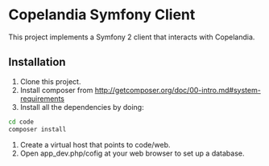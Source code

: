 # Copelandia Symfony Client

This project implements a Symfony 2 client that interacts with Copelandia.

## Installation

1. Clone this project.
1. Install composer from http://getcomposer.org/doc/00-intro.md#system-requirements
1. Install all the dependencies by doing:
```bash
cd code
composer install
```
1. Create a virtual host that points to code/web.
1. Open app_dev.php/cofig at your web browser to set up a database.
